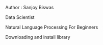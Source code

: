 Author : Sanjoy Biswas

Data Scientist


Natural Language Processing For Beginners

Downloading and install library

